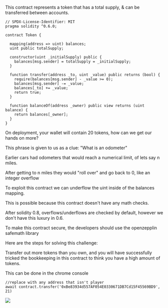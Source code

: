 This contract represents a token that has a total supply, & can be transferred between accounts.

```
// SPDX-License-Identifier: MIT
pragma solidity ^0.6.0;

contract Token {

  mapping(address => uint) balances;
  uint public totalSupply;

  constructor(uint _initialSupply) public {
    balances[msg.sender] = totalSupply = _initialSupply;
  }

  function transfer(address _to, uint _value) public returns (bool) {
    require(balances[msg.sender] - _value >= 0);
    balances[msg.sender] -= _value;
    balances[_to] += _value;
    return true;
  }

  function balanceOf(address _owner) public view returns (uint balance) {
    return balances[_owner];
  }
}
```

On deployment, your wallet will contain 20 tokens, how can we get our hands on more?

This phrase is given to us as a clue: "What is an odometer"

Earlier cars had odometers that would reach a numerical limit, of lets say n miles.

After getting to n miles they would "roll over" and go back to 0, like an integer overflow

To exploit this contract we can underflow the uint inside of the balances mapping.

This is possible because this contract doesn't have any math checks.

After solidity 0.8,  overflows/underflows are checked by default, however we don't have this luxury in 0.6.

To make this contract secure, the developers should use the openzepplin safemath library

Here are the steps for solving this challenge:

Transfer out more tokens than you own, and you will have successfully tricked the bookkeeping in this contract to think you have a high amount of tokens. 

This can be done in the chrome console

```
//replace with any address that isn't player
await contract.transfer('0xBe83934d557AF054E0330671DB7Cd15F45569BD9', 21)
```


<img src="https://i.imgur.com/k385EFd.png"/>
